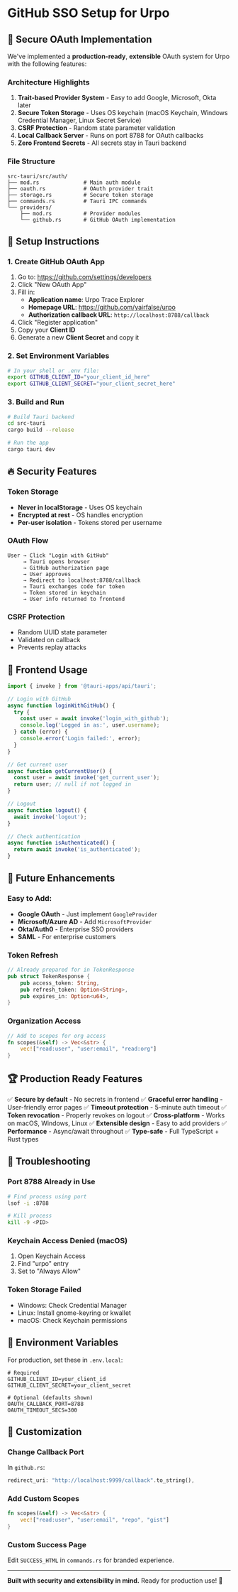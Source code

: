 # GitHub SSO Setup for Urpo

## 🔐 Secure OAuth Implementation

We've implemented a **production-ready**, **extensible** OAuth system for Urpo with the following features:

### Architecture Highlights

1. **Trait-based Provider System** - Easy to add Google, Microsoft, Okta later
2. **Secure Token Storage** - Uses OS keychain (macOS Keychain, Windows Credential Manager, Linux Secret Service)
3. **CSRF Protection** - Random state parameter validation
4. **Local Callback Server** - Runs on port 8788 for OAuth callbacks
5. **Zero Frontend Secrets** - All secrets stay in Tauri backend

### File Structure

```
src-tauri/src/auth/
├── mod.rs              # Main auth module
├── oauth.rs            # OAuth provider trait
├── storage.rs          # Secure token storage
├── commands.rs         # Tauri IPC commands
└── providers/
    ├── mod.rs          # Provider modules
    └── github.rs       # GitHub OAuth implementation
```

## 🚀 Setup Instructions

### 1. Create GitHub OAuth App

1. Go to: https://github.com/settings/developers
2. Click "New OAuth App"
3. Fill in:
   - **Application name**: Urpo Trace Explorer
   - **Homepage URL**: https://github.com/yairfalse/urpo
   - **Authorization callback URL**: `http://localhost:8788/callback`
4. Click "Register application"
5. Copy your **Client ID**
6. Generate a new **Client Secret** and copy it

### 2. Set Environment Variables

```bash
# In your shell or .env file:
export GITHUB_CLIENT_ID="your_client_id_here"
export GITHUB_CLIENT_SECRET="your_client_secret_here"
```

### 3. Build and Run

```bash
# Build Tauri backend
cd src-tauri
cargo build --release

# Run the app
cargo tauri dev
```

## 🔥 Security Features

### Token Storage
- **Never in localStorage** - Uses OS keychain
- **Encrypted at rest** - OS handles encryption
- **Per-user isolation** - Tokens stored per username

### OAuth Flow
```
User → Click "Login with GitHub"
     → Tauri opens browser
     → GitHub authorization page
     → User approves
     → Redirect to localhost:8788/callback
     → Tauri exchanges code for token
     → Token stored in keychain
     → User info returned to frontend
```

### CSRF Protection
- Random UUID state parameter
- Validated on callback
- Prevents replay attacks

## 🎯 Frontend Usage

```typescript
import { invoke } from '@tauri-apps/api/tauri';

// Login with GitHub
async function loginWithGitHub() {
  try {
    const user = await invoke('login_with_github');
    console.log('Logged in as:', user.username);
  } catch (error) {
    console.error('Login failed:', error);
  }
}

// Get current user
async function getCurrentUser() {
  const user = await invoke('get_current_user');
  return user; // null if not logged in
}

// Logout
async function logout() {
  await invoke('logout');
}

// Check authentication
async function isAuthenticated() {
  return await invoke('is_authenticated');
}
```

## 🔮 Future Enhancements

### Easy to Add:
- **Google OAuth** - Just implement `GoogleProvider`
- **Microsoft/Azure AD** - Add `MicrosoftProvider`
- **Okta/Auth0** - Enterprise SSO providers
- **SAML** - For enterprise customers

### Token Refresh
```rust
// Already prepared for in TokenResponse
pub struct TokenResponse {
    pub access_token: String,
    pub refresh_token: Option<String>,
    pub expires_in: Option<u64>,
}
```

### Organization Access
```rust
// Add to scopes for org access
fn scopes(&self) -> Vec<&str> {
    vec!["read:user", "user:email", "read:org"]
}
```

## 🏆 Production Ready Features

✅ **Secure by default** - No secrets in frontend
✅ **Graceful error handling** - User-friendly error pages
✅ **Timeout protection** - 5-minute auth timeout
✅ **Token revocation** - Properly revokes on logout
✅ **Cross-platform** - Works on macOS, Windows, Linux
✅ **Extensible design** - Easy to add providers
✅ **Performance** - Async/await throughout
✅ **Type-safe** - Full TypeScript + Rust types

## 🐛 Troubleshooting

### Port 8788 Already in Use
```bash
# Find process using port
lsof -i :8788

# Kill process
kill -9 <PID>
```

### Keychain Access Denied (macOS)
1. Open Keychain Access
2. Find "urpo" entry
3. Set to "Always Allow"

### Token Storage Failed
- Windows: Check Credential Manager
- Linux: Install gnome-keyring or kwallet
- macOS: Check Keychain permissions

## 📝 Environment Variables

For production, set these in `.env.local`:

```env
# Required
GITHUB_CLIENT_ID=your_client_id
GITHUB_CLIENT_SECRET=your_client_secret

# Optional (defaults shown)
OAUTH_CALLBACK_PORT=8788
OAUTH_TIMEOUT_SECS=300
```

## 🎨 Customization

### Change Callback Port
In `github.rs`:
```rust
redirect_uri: "http://localhost:9999/callback".to_string(),
```

### Add Custom Scopes
```rust
fn scopes(&self) -> Vec<&str> {
    vec!["read:user", "user:email", "repo", "gist"]
}
```

### Custom Success Page
Edit `SUCCESS_HTML` in `commands.rs` for branded experience.

---

**Built with security and extensibility in mind.** Ready for production use! 🚀